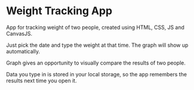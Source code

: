 # Weight Tracking App

App for tracking weight of two people, created using HTML, CSS, JS and CanvasJS.

Just pick the date and type the weight at that time. The graph will show up automatically.

Graph gives an opportunity to visually compare the results of two people.

Data you type in is stored in your local storage, so the app remembers the results next time you open it.
